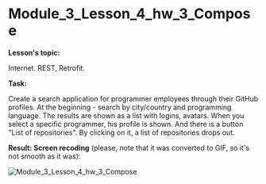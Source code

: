 # Module_3_Lesson_4_hw_3_Compose
**Lesson's topic:**

Internet. REST, Retrofit.

**Task:**

Create a search application for programmer employees through their GitHub profiles.
At the beginning - search by city/country and programming language.
The results are shown as a list with logins, avatars.
When you select a specific programmer, his profile is shown.
And there is a button "List of repositories".
By clicking on it, a list of repositories drops out.

**Result: Screen recoding** (please, note that it was converted to GIF, so it's not smooth as it was):

![Module_3_Lesson_4_hw_3_Compose](https://github.com/vdcast/Module_3_Lesson_4_hw_3_Compose/assets/108469609/9b3c1310-b698-4d5f-a6ea-3739f4637cd3)
